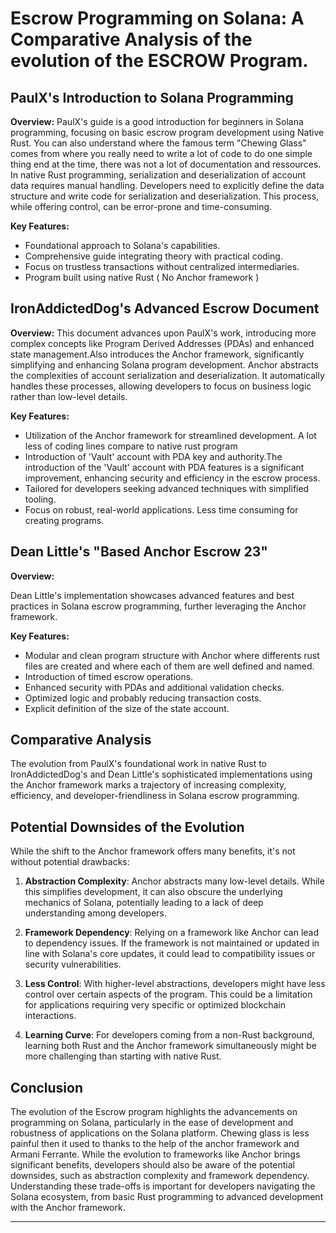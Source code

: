 # Escrow Programming on Solana: A Comparative Analysis of the evolution of the ESCROW Program.


## PaulX's Introduction to Solana Programming
**Overview:** 
PaulX's guide is a good introduction for beginners in Solana programming, focusing on basic escrow program development using Native Rust.
You can also understand where the famous term "Chewing Glass" comes from where you really need to write a lot of code to do one simple thing end at the time, there was not a lot of documentation and ressources.
In native Rust programming, serialization and deserialization of account data requires manual handling. Developers need to explicitly define the data structure and write code for serialization and deserialization. This process, while offering control, can be error-prone and time-consuming.

**Key Features:**
- Foundational approach to Solana's capabilities.
- Comprehensive guide integrating theory with practical coding.
- Focus on trustless transactions without centralized intermediaries.
- Program built using native Rust ( No Anchor framework )



## IronAddictedDog's Advanced Escrow Document
**Overview:** This document advances upon PaulX's work, introducing more complex concepts like Program Derived Addresses (PDAs) and enhanced state management.Also introduces the Anchor framework, significantly simplifying and enhancing Solana program development.
Anchor abstracts the complexities of account serialization and deserialization. It automatically handles these processes, allowing developers to focus on business logic rather than low-level details. 

**Key Features:**
- Utilization of the Anchor framework for streamlined development. A lot less of coding lines compare to native rust program
- Introduction of 'Vault' account with PDA key and authority.The introduction of the 'Vault' account with PDA features is a significant improvement, enhancing security and efficiency in the escrow process.
- Tailored for developers seeking advanced techniques with simplified tooling.
- Focus on robust, real-world applications. Less time consuming for creating programs.

## Dean Little's "Based Anchor Escrow 23"
**Overview:** 

Dean Little's implementation showcases advanced features and best practices in Solana escrow programming, further leveraging the Anchor framework.

**Key Features:**
- Modular and clean program structure with Anchor where differents rust files are created and where each of them are well defined and named.
- Introduction of timed escrow operations.
- Enhanced security with PDAs and additional validation checks.
- Optimized logic and probably reducing transaction costs.
- Explicit definition of the size of the state account.

## Comparative Analysis
The evolution from PaulX's foundational work in native Rust to IronAddictedDog's and Dean Little's sophisticated implementations 
using the Anchor framework marks a trajectory of increasing complexity, efficiency, and developer-friendliness in Solana escrow programming.

## Potential Downsides of the Evolution
While the shift to the Anchor framework offers many benefits, it's not without potential drawbacks:

1. **Abstraction Complexity**: Anchor abstracts many low-level details. While this simplifies development, it can also obscure the underlying mechanics of Solana, potentially leading to a lack of deep understanding among developers.
   
2. **Framework Dependency**: Relying on a framework like Anchor can lead to dependency issues. If the framework is not maintained or updated in line with Solana's core updates, it could lead to compatibility issues or security vulnerabilities.

3. **Less Control**: With higher-level abstractions, developers might have less control over certain aspects of the program. This could be a limitation for applications requiring very specific or optimized blockchain interactions.

4. **Learning Curve**: For developers coming from a non-Rust background, learning both Rust and the Anchor framework simultaneously might be more challenging than starting with native Rust.

## Conclusion
The evolution of the Escrow program highlights the  advancements on programming on Solana, particularly in the ease of development and robustness of applications on the Solana platform. Chewing glass is less painful then it used to thanks to the help of the anchor framework and Armani Ferrante. While the evolution to frameworks like Anchor brings significant benefits, developers should also be aware of the potential downsides, such as abstraction complexity and framework dependency. Understanding these trade-offs is important for developers navigating the Solana ecosystem, from basic Rust programming to advanced development with the Anchor framework.



---

